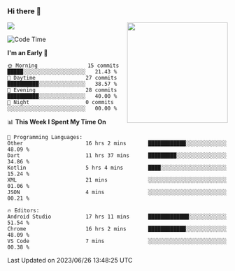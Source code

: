 ### Hi there 👋

![](https://metrics.lecoq.io/itaowu?template=classic&config.timezone=Asia%2FShanghai)
<img align='right' src="https://media.giphy.com/media/M9gbBd9nbDrOTu1Mqx/giphy.gif" width="230">

<!--START_SECTION:waka-->
![Code Time](http://img.shields.io/badge/Code%20Time-126%20hrs%2054%20mins-blue)

**I'm an Early 🐤** 

```text
🌞 Morning                15 commits          █████░░░░░░░░░░░░░░░░░░░░   21.43 % 
🌆 Daytime                27 commits          ██████████░░░░░░░░░░░░░░░   38.57 % 
🌃 Evening                28 commits          ██████████░░░░░░░░░░░░░░░   40.00 % 
🌙 Night                  0 commits           ░░░░░░░░░░░░░░░░░░░░░░░░░   00.00 % 
```


📊 **This Week I Spent My Time On** 

```text
💬 Programming Languages: 
Other                    16 hrs 2 mins       ████████████░░░░░░░░░░░░░   48.09 % 
Dart                     11 hrs 37 mins      █████████░░░░░░░░░░░░░░░░   34.86 % 
Kotlin                   5 hrs 4 mins        ████░░░░░░░░░░░░░░░░░░░░░   15.24 % 
XML                      21 mins             ░░░░░░░░░░░░░░░░░░░░░░░░░   01.06 % 
JSON                     4 mins              ░░░░░░░░░░░░░░░░░░░░░░░░░   00.21 % 

🔥 Editors: 
Android Studio           17 hrs 11 mins      █████████████░░░░░░░░░░░░   51.54 % 
Chrome                   16 hrs 2 mins       ████████████░░░░░░░░░░░░░   48.09 % 
VS Code                  7 mins              ░░░░░░░░░░░░░░░░░░░░░░░░░   00.38 % 
```


 Last Updated on 2023/06/26 13:48:25 UTC
<!--END_SECTION:waka-->

<!--
**itaowu/itaowu** is a ✨ _special_ ✨ repository because its `README.md` (this file) appears on your GitHub profile.

Here are some ideas to get you started:

- 🔭 I’m currently working on ...
- 🌱 I’m currently learning ...
- 👯 I’m looking to collaborate on ...
- 🤔 I’m looking for help with ...
- 💬 Ask me about ...
- 📫 How to reach me: ...
- 😄 Pronouns: ...
- ⚡ Fun fact: ...
-->
